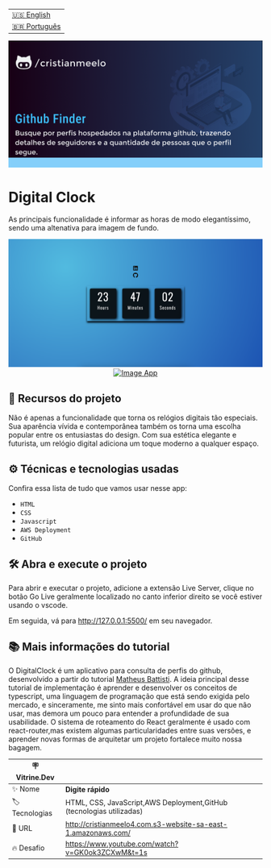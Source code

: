 <table align="right">
  <tr>
    <td>
      <a href="README-en.md">🇺🇸 English</a>
    </td>
  </tr>
  <tr>
    <td>
      <a href="README.md">🇧🇷 Português</a>
    </td>
  </tr>
</table>

![](https://github.com/cristianmeelo/react-app-github-finder/blob/main/thumbnail.png?raw=true#vitrinedev)

# Digital Clock

As principais funcionalidade é informar as horas de modo elegantíssimo, sendo uma altenativa para imagem de fundo.

<img src="screencapture.png" alt="Image App" >
<div align="center">
<a href="http://cristianmeelo4.com.s3-website-sa-east-1.amazonaws.com/">
  <img src="https://img.shields.io/badge/-confira%20aqui-lightgrey" alt="Image App" >
</a>
</div>

## 🔨 Recursos do projeto

Não é apenas a funcionalidade que torna os relógios digitais tão especiais. Sua aparência vívida e contemporânea também os torna uma escolha popular entre os entusiastas do design. Com sua estética elegante e futurista, um relógio digital adiciona um toque moderno a qualquer espaço.

## ⚙️ Técnicas e tecnologias usadas

Confira essa lista de tudo que vamos usar nesse app:

- `HTML`
- `CSS`
- `Javascript`
- `AWS Deployment`
- `GitHub`

## 🛠️ Abra e execute o projeto

Para abrir e executar o projeto, adicione a extensão Live Server, clique no botão Go Live geralmente localizado no canto inferior direito se você estiver usando o vscode.

Em seguida, vá para http://127.0.0.1:5500/ em seu navegador.

## 📚 Mais informações do tutorial

O DigitalClock é um aplicativo para consulta de perfis do github, desenvolvido a partir do tutorial [Matheus Battisti](https://www.youtube.com/@MatheusBattisti). A ideia principal desse tutorial de implementação é aprender e desenvolver os conceitos de typescript, uma linguagem de programação que está sendo exigida pelo mercado, e sinceramente, me sinto mais confortável em usar do que não usar, mas demora um pouco para entender a profundidade de sua usabilidade. O sistema de roteamento do React geralmente é usado com react-router,mas existem algumas particularidades entre suas versões, e aprender novas formas de arquitetar um projeto fortalece muito nossa bagagem.

| :placard: Vitrine.Dev |                                                                      |
| --------------------- | -------------------------------------------------------------------- |
| :sparkles: Nome       | **Digite rápido**                                                    |
| :label: Tecnologias   | HTML, CSS, JavaScript,AWS Deployment,GitHub (tecnologias utilizadas) |
| :rocket: URL          | http://cristianmeelo4.com.s3-website-sa-east-1.amazonaws.com/        |
| :fire: Desafio        | https://www.youtube.com/watch?v=GK0ok3ZCXwM&t=1s                     |
